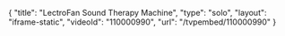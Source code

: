 {
    "title": "LectroFan Sound Therapy Machine",
    "type": "solo",
    "layout": "iframe-static",
    "videoId": "110000990",
    "url": "\/tvpembed\/110000990"
}